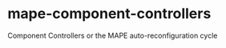 mape-component-controllers
==========================

Component Controllers or the MAPE auto-reconfiguration cycle
